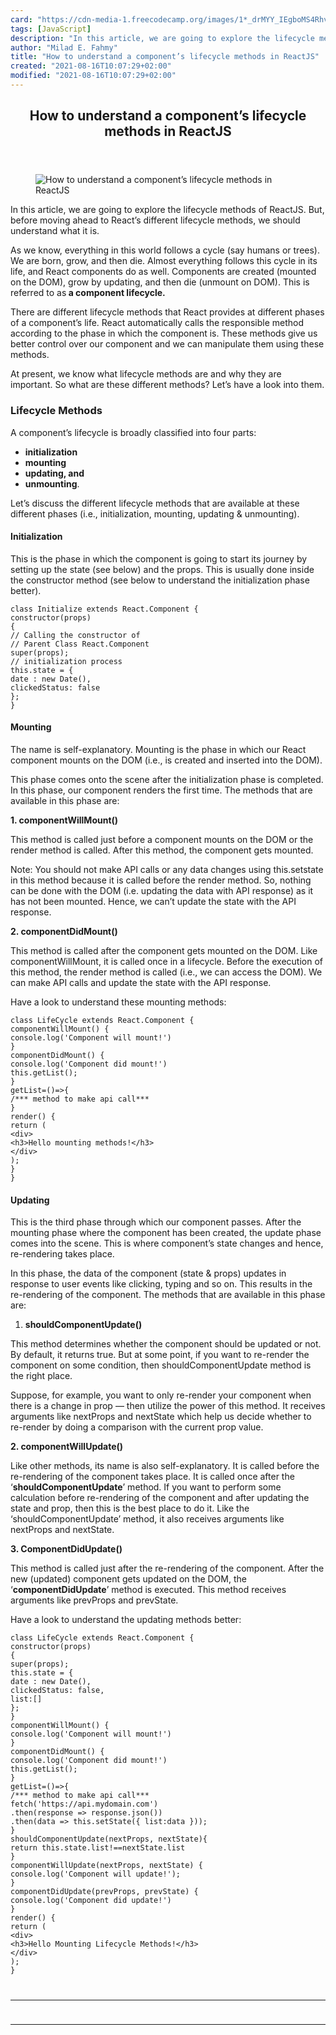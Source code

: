 ```yaml
---
card: "https://cdn-media-1.freecodecamp.org/images/1*_drMYY_IEgboMS4RhvC-lQ.png"
tags: [JavaScript]
description: "In this article, we are going to explore the lifecycle method"
author: "Milad E. Fahmy"
title: "How to understand a component’s lifecycle methods in ReactJS"
created: "2021-08-16T10:07:29+02:00"
modified: "2021-08-16T10:07:29+02:00"
---
```

<div class="site-wrapper">
<main id="site-main" class="site-main outer">
<div class="inner">
<article class="post-full post tag-javascript tag-reactjs tag-lifecycle-methods tag-web-development tag-programming ">
<header class="post-full-header">
<h1 class="post-full-title">How to understand a component’s lifecycle methods in ReactJS</h1>
</header>
<figure class="post-full-image">
<picture>
<source media="(max-width: 700px)" sizes="1px" srcset="data:image/gif;base64,R0lGODlhAQABAIAAAAAAAP///yH5BAEAAAAALAAAAAABAAEAAAIBRAA7 1w">
<source media="(min-width: 701px)" sizes="(max-width: 800px) 400px,
(max-width: 1170px) 700px,
1400px" srcset="https://cdn-media-1.freecodecamp.org/images/1*_drMYY_IEgboMS4RhvC-lQ.png 300w,
https://cdn-media-1.freecodecamp.org/images/1*_drMYY_IEgboMS4RhvC-lQ.png 600w,
https://cdn-media-1.freecodecamp.org/images/1*_drMYY_IEgboMS4RhvC-lQ.png 1000w,
https://cdn-media-1.freecodecamp.org/images/1*_drMYY_IEgboMS4RhvC-lQ.png 2000w">
<img onerror="this.style.display='none'" src="https://cdn-media-1.freecodecamp.org/images/1*_drMYY_IEgboMS4RhvC-lQ.png" alt="How to understand a component’s lifecycle methods in ReactJS">
</picture>
</figure>
<section class="post-full-content">
<div class="post-content">
<p>In this article, we are going to explore the lifecycle methods of ReactJS. But, before moving ahead to React’s different lifecycle methods, we should understand what it is.</p><p>As we know, everything in this world follows a cycle (say humans or trees). We are born, grow, and then die. Almost everything follows this cycle in its life, and React components do as well. Components are created (mounted on the DOM), grow by updating, and then die (unmount on DOM). This is referred to as<strong> a component lifecycle.</strong></p><p>There are different lifecycle methods that React provides at different phases of a component’s life. React automatically calls the responsible method according to the phase in which the component is. These methods give us better control over our component and we can manipulate them using these methods.</p><p>At present, we know what lifecycle methods are and why they are important. So what are these different methods? Let’s have a look into them.</p><h3 id="lifecycle-methods">Lifecycle Methods</h3><p>A component’s lifecycle is broadly classified into four parts:</p><ul><li><strong>initialization</strong></li><li><strong>mounting</strong></li><li><strong>updating, and</strong></li><li><strong>unmounting</strong>.</li></ul><p>Let’s discuss the different lifecycle methods that are available at these different phases (i.e., initialization, mounting, updating &amp; unmounting).</p><h4 id="initialization"><strong>Initialization</strong></h4><p>This is the phase in which the component is going to start its journey by setting up the state (see below) and the props. This is usually done inside the constructor method (see below to understand the initialization phase better).</p><pre><code>class Initialize extends React.Component {
constructor(props)
{
// Calling the constructor of
// Parent Class React.Component
super(props);
// initialization process
this.state = {
date : new Date(),
clickedStatus: false
};
}</code></pre><h4 id="mounting"><strong>Mounting</strong></h4><p>The name is self-explanatory. Mounting is the phase in which our React component mounts on the DOM (i.e., is created and inserted into the DOM).</p><p>This phase comes onto the scene after the initialization phase is completed. In this phase, our component renders the first time. The methods that are available in this phase are:</p><p><strong>1. componentWillMount()</strong></p><p>This method is called just before a component mounts on the DOM or the render method is called. After this method, the component gets mounted.</p><p>Note: You should not make API calls or any data changes using this.setstate in this method because it is called before the render method. So, nothing can be done with the DOM (i.e. updating the data with API response) as it has not been mounted. Hence, we can’t update the state with the API response.</p><p><strong>2. componentDidMount()</strong></p><p>This method is called after the component gets mounted on the DOM. Like componentWillMount, it is called once in a lifecycle. Before the execution of this method, the render method is called (i.e., we can access the DOM). We can make API calls and update the state with the API response.</p><p>Have a look to understand these mounting methods:</p><pre><code>class LifeCycle extends React.Component {
componentWillMount() {
console.log('Component will mount!')
}
componentDidMount() {
console.log('Component did mount!')
this.getList();
}
getList=()=&gt;{
/*** method to make api call***
}
render() {
return (
&lt;div&gt;
&lt;h3&gt;Hello mounting methods!&lt;/h3&gt;
&lt;/div&gt;
);
}
}</code></pre><h4 id="updating"><strong>Updating</strong></h4><p>This is the third phase through which our component passes. After the mounting phase where the component has been created, the update phase comes into the scene. This is where component’s state changes and hence, re-rendering takes place.</p><p>In this phase, the data of the component (state &amp; props) updates in response to user events like clicking, typing and so on. This results in the re-rendering of the component. The methods that are available in this phase are:</p><ol><li><strong>shouldComponentUpdate()</strong></li></ol><p>This method determines whether the component should be updated or not. By default, it returns true. But at some point, if you want to re-render the component on some condition, then shouldComponentUpdate method is the right place.</p><p>Suppose, for example, you want to only re-render your component when there is a change in prop — then utilize the power of this method. It receives arguments like nextProps and nextState which help us decide whether to re-render by doing a comparison with the current prop value.</p><p><strong>2. componentWillUpdate()</strong></p><p>Like other methods, its name is also self-explanatory. It is called before the re-rendering of the component takes place. It is called once after the ‘<strong>shouldComponentUpdate</strong>’ method. If you want to perform some calculation before re-rendering of the component and after updating the state and prop, then this is the best place to do it. Like the ‘shouldComponentUpdate’ method, it also receives arguments like nextProps and nextState.</p><p><strong>3. ComponentDidUpdate()</strong></p><p>This method is called just after the re-rendering of the component. After the new (updated) component gets updated on the DOM, the ‘<strong>componentDidUpdate</strong>’ method is executed. This method receives arguments like prevProps and prevState.</p><p>Have a look to understand the updating methods better:</p><pre><code>class LifeCycle extends React.Component {
constructor(props)
{
super(props);
this.state = {
date : new Date(),
clickedStatus: false,
list:[]
};
}
componentWillMount() {
console.log('Component will mount!')
}
componentDidMount() {
console.log('Component did mount!')
this.getList();
}
getList=()=&gt;{
/*** method to make api call***
fetch('https://api.mydomain.com')
.then(response =&gt; response.json())
.then(data =&gt; this.setState({ list:data }));
}
shouldComponentUpdate(nextProps, nextState){
return this.state.list!==nextState.list
}
componentWillUpdate(nextProps, nextState) {
console.log('Component will update!');
}
componentDidUpdate(prevProps, prevState) {
console.log('Component did update!')
}
render() {
return (
&lt;div&gt;
&lt;h3&gt;Hello Mounting Lifecycle Methods!&lt;/h3&gt;
&lt;/div&gt;
);
}
</div>
<hr>
<hr>
</section>
</article>
</div>
</main>
</div>
<!-- Google Tag Manager (noscript) -->
<!-- End Google Tag Manager (noscript) -->
